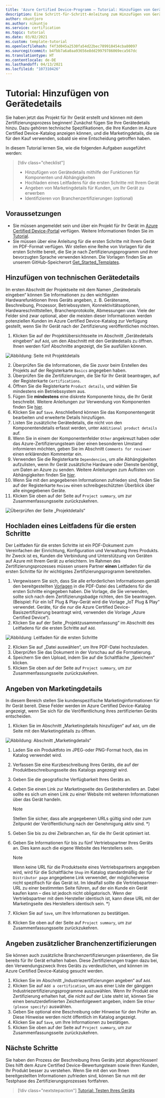 ```yaml
---
title: 'Azure Certified Device-Programm – Tutorial: Hinzufügen von Gerätedetails'
description: Eine Schritt-für-Schritt-Anleitung zum Hinzufügen von Gerätedetails zu Ihrem Projekt im Azure Certified Device-Portal
author: nkuntjoro
ms.author: nikuntjo
ms.service: certification
ms.topic: tutorial
ms.date: 03/02/2021
ms.custom: template-tutorial
ms.openlocfilehash: f4f3d045a2530fa54d22bec789918454cba80097
ms.sourcegitcommit: b4fbb7a6a0aa93656e8dd29979786069eca567dc
ms.translationtype: HT
ms.contentlocale: de-DE
ms.lasthandoff: 04/13/2021
ms.locfileid: "107310426"
---
```

# <a name="tutorial-add-device-details"></a>Tutorial: Hinzufügen von Gerätedetails

Sie haben jetzt das Projekt für Ihr Gerät erstellt und können mit dem Zertifizierungsprozess beginnen! Zunächst fügen Sie Ihre Gerätedetails hinzu. Dazu gehören technische Spezifikationen, die Ihre Kunden im Azure Certified Device-Katalog anzeigen können, und die Marketingdetails, die sie für den Kauf verwenden, sobald sie eine Entscheidung getroffen haben.

In diesem Tutorial lernen Sie, wie die folgenden Aufgaben ausgeführt werden:

> [!div class="checklist"]
> * Hinzufügen von Gerätedetails mithilfe der Funktionen für Komponenten und Abhängigkeiten
> * Hochladen eines Leitfadens für die ersten Schritte mit Ihrem Gerät
> * Angeben von Marketingdetails für Kunden, um Ihr Gerät zu erwerben
> * Identifizieren von Branchenzertifizierungen (optional)

## <a name="prerequisites"></a>Voraussetzungen

* Sie müssen angemeldet sein und über ein Projekt für Ihr Gerät im [Azure Certified Device-Portal](https://certify.azure.com) verfügen. Weitere Informationen finden Sie im [Tutorial](tutorial-01-creating-your-project.md).
* Sie müssen über eine Anleitung für die ersten Schritte mit Ihrem Gerät im PDF-Format verfügen. Wir stellen eine Reihe von Vorlagen für die ersten Schritte bereit, die Sie je nach Zertifizierungsprogramm und ihrer bevorzugten Sprache verwenden können. Die Vorlagen finden Sie an unserem GitHub-Speicherort [Get_Started_Templates](https://aka.ms/GSTemplate "Vorlagen für die ersten Schritte").

## <a name="adding-technical-device-details"></a>Hinzufügen von technischen Gerätedetails

Im ersten Abschnitt der Projektseite mit dem Namen „Gerätedetails eingeben“ können Sie Informationen zu den wichtigsten Hardwarefunktionen Ihres Geräts angeben, z. B. Gerätename, Beschreibung, Prozessor, Betriebssystem, Konnektivitätsoptionen, Hardwareschnittstellen, Branchenprotokolle, Abmessungen usw. Viele der Felder sind zwar optional, aber die meisten dieser Informationen werden potenziellen Kunden im Azure Certified Device-Katalog zur Verfügung gestellt, wenn Sie Ihr Gerät nach der Zertifizierung veröffentlichen möchten.

1. Klicken Sie auf der Projektübersichtsseite im Abschnitt „Gerätedetails eingeben“ auf `Add`, um den Abschnitt mit den Gerätedetails zu öffnen. Ihnen werden fünf Abschnitte angezeigt, die Sie ausfüllen können.

![Abbildung: Seite mit Projektdetails](./media/images/device-details-menu.png)

2. Überprüfen Sie die Informationen, die Sie zuvor beim Erstellen des Projekts auf der Registerkarte `Basics` angegeben haben.
1. Überprüfen Sie die Zertifizierungen, die Sie für Ihr Gerät beantragen, auf der Registerkarte `Certifications`.
1. Öffnen Sie die Registerkarte `Product details`, und wählen Sie mindestens ein Betriebssystem aus.
1. Fügen Sie **mindestens** eine diskrete Komponente hinzu, die Ihr Gerät beschreibt. Weitere Anleitungen zur Verwendung von Komponenten finden Sie [hier](how-to-using-the-components-feature.md).
1. Klicken Sie auf `Save`. Anschließend können Sie das Komponentengerät bearbeiten und erweiterte Details hinzufügen.
1. Listen Sie zusätzliche Gerätedetails, die nicht von den Komponentendetails erfasst werden, unter `Additional product details` auf.
1. Wenn Sie in einem der Komponentenfelder `Other` angekreuzt haben oder das Azure-Zertifizierungsteam über einen besonderen Umstand informieren möchten, geben Sie im Abschnitt `Comments for reviewer` einen erklärenden Kommentar ein.
1. Verwenden Sie die Registerkarte `Dependencies`, um alle Abhängigkeiten aufzulisten, wenn Ihr Gerät zusätzliche Hardware oder Dienste benötigt, um Daten an Azure zu senden. Weitere Anleitungen zum Auflisten von Abhängigkeiten finden Sie [hier](how-to-indirectly-connected-devices.md).
1. Wenn Sie mit den angegebenen Informationen zufrieden sind, finden Sie auf der Registerkarte `Review` einen schreibgeschützten Überblick über alle eingegebenen Geräte.
1. Klicken Sie oben auf der Seite auf `Project summary`, um zur Zusammenfassungsseite zurückzukehren.

![Überprüfen der Seite „Projektdetails“](./media/images/sample-device-details.png)

## <a name="uploading-a-get-started-guide"></a>Hochladen eines Leitfadens für die ersten Schritte

Der Leitfaden für die ersten Schritte ist ein PDF-Dokument zum Vereinfachen der Einrichtung, Konfiguration und Verwaltung Ihres Produkts. Ihr Zweck ist es, Kunden die Verbindung und Unterstützung von Geräten auf Azure mit Ihrem Gerät zu erleichtern. Im Rahmen des Zertifizierungsprozesses müssen unsere Partner **einen** Leitfaden für die ersten Schritte für ihr wichtigstes Zertifizierungsprogramm bereitstellen.

1. Vergewissern Sie sich, dass Sie alle erforderlichen Informationen gemäß den bereitgestellten [Vorlagen](https://aka.ms/GSTemplate) in die PDF-Datei des Leitfadens für die ersten Schritte eingegeben haben. Die Vorlage, die Sie verwenden, sollte sich nach dem Zertifizierungsbadge richten, den Sie beantragen. (Beispiel: Für ein IoT Plug & Play-Gerät wird die Vorlage „IoT Plug & Play“ verwendet. Geräte, für die *nur* die Azure Certified Device-Basiszertifizierung beantragt wird, verwenden die Vorlage „Azure Certified Device“).
1. Klicken Sie auf der Seite „Projektzusammenfassung“ im Abschnitt des Leitfadens für die ersten Schritte auf `Add`.

![Abbildung: Leitfaden für die ersten Schritte](./media/images/gsg-menu.png)

2. Klicken Sie auf „Datei auswählen“, um Ihre PDF-Datei hochzuladen.
1. Überprüfen Sie das Dokument in der Vorschau auf die Formatierung.
1. Speichern Sie den Upload, indem Sie auf die Schaltfläche „Speichern“ klicken.
1. Klicken Sie oben auf der Seite auf `Project summary`, um zur Zusammenfassungsseite zurückzukehren.

## <a name="providing-marketing-details"></a>Angeben von Marketingdetails

In diesem Bereich stellen Sie kundenspezifische Marketinginformationen für Ihr Gerät bereit. Diese Felder werden im Azure Certified Device-Katalog angezeigt, wenn Sie sich für die Veröffentlichung ihres zertifizierten Geräts entscheiden.

1. Klicken Sie im Abschnitt „Marketingdetails hinzufügen“ auf `Add`, um die Seite mit den Marketingdetails zu öffnen.

![Abbildung: Abschnitt „Marketingdetails“](./media/images/marketing-details.png)

1. Laden Sie ein Produktfoto im JPEG-oder PNG-Format hoch, das im Katalog verwendet wird.
1. Verfassen Sie eine Kurzbeschreibung Ihres Geräts, die auf der Produktbeschreibungsseite des Katalogs angezeigt wird.
1. Geben Sie die geografische Verfügbarkeit Ihres Geräts an.
1. Geben Sie einen Link zur Marketingseite des Geräteherstellers an. Dabei sollte es sich um einen Link zu einer Website mit weiteren Informationen über das Gerät handeln.
    > [!Note]
    > Stellen Sie sicher, dass alle angegebenen URLs gültig sind oder zum Zeitpunkt der Veröffentlichung nach der Genehmigung aktiv sind. *)

1. Geben Sie bis zu drei Zielbranchen an, für die Ihr Gerät optimiert ist.
1. Geben Sie Informationen für bis zu fünf Vertriebspartner Ihres Geräts an. Dies kann auch die eigene Website des Herstellers sein.

    > [!Note]
    > Wenn keine URL für die Produktseite eines Vertriebspartners angegeben wird, wird für die Schaltfläche `Shop` im Katalog standardmäßig der für `Distributor page` angegebene Link verwendet, der möglicherweise nicht spezifisch für das Gerät ist. Im Idealfall sollte die Vertriebspartner-URL zu einer bestimmten Seite führen, auf der ein Kunde ein Gerät kaufen kann – dies ist jedoch nicht obligatorisch. Wenn der Vertriebspartner mit dem Hersteller identisch ist, kann diese URL mit der Marketingseite des Herstellers identisch sein. *)

1. Klicken Sie auf `Save`, um Ihre Informationen zu bestätigen.
1. Klicken Sie oben auf der Seite auf `Project summary`, um zur Zusammenfassungsseite zurückzukehren.

## <a name="declaring-additional-industry-certifications"></a>Angeben zusätzlicher Branchenzertifizierungen

Sie können auch zusätzliche Branchenzertifizierungen präsentieren, die Sie bereits für Ihr Gerät erhalten haben. Diese Zertifizierungen tragen dazu bei, den Verwendungszweck Ihres Geräts zu verdeutlichen, und können im Azure Certified Device-Katalog gesucht werden.

1. Klicken Sie im Abschnitt „Industriezertifizierungen angeben“ auf `Add`.
1. Klicken Sie auf `Add a certification`, um aus einer Liste der gängigen Industriezertifizierungsprogramme auszuwählen. Wenn Ihr Produkt eine Zertifizierung erhalten hat, die nicht auf der Liste steht ist, können Sie einen benutzerdefinierten Zeichenfolgewert angeben, indem Sie `Other (please specify)` auswählen.
1. Geben Sie optional eine Beschreibung oder Hinweise für den Prüfer an. Diese Hinweise werden nicht öffentlich im Katalog angezeigt.
1. Klicken Sie auf `Save`, um Ihre Informationen zu bestätigen.
1. Klicken Sie oben auf der Seite auf `Project summary`, um zur Zusammenfassungsseite zurückzukehren.

## <a name="next-steps"></a>Nächste Schritte

Sie haben den Prozess der Beschreibung Ihres Geräts jetzt abgeschlossen! Dies hilft dem Azure Certified Device-Bewertungsteam sowie Ihren Kunden, Ihr Produkt besser zu verstehen. Wenn Sie mit den von Ihnen bereitgestellten Informationen zufrieden sind, können Sie nun mit der Testphase des Zertifizierungsprozesses fortfahren.
> [!div class="nextstepaction"]
> [Tutorial: Testen Ihres Geräts](tutorial-03-testing-your-device.md)
